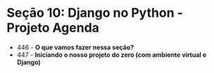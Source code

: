 # Seção 10: Django no Python - Projeto Agenda

- 446 - **O que vamos fazer nessa seção?**
- 447 - **Iniciando o nosso projeto do zero (com ambiente virtual e Django)**